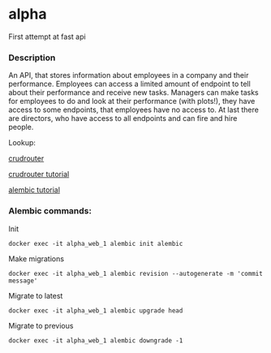 # alpha
First attempt at fast api

### Description
An API, that stores information about employees in a company and their performance. Employees can access a limited 
amount of endpoint to tell about their performance and receive new tasks. Managers can make tasks for employees to do
and look at their performance (with plots!), they have access to some endpoints, that employees have no access to. At 
last there are directors, who have access to all endpoints and can fire and hire people.

Lookup:

[crudrouter](https://fastapi-crudrouter.awtkns.com/routing)

[crudrouter tutorial](https://www.youtube.com/watch?v=0xIe2qGZdiM)

[alembic tutorial](https://www.youtube.com/watch?v=SdcH6IEi6nE)

### Alembic commands:

Init

`docker exec -it alpha_web_1 alembic init alembic`

Make migrations

`docker exec -it alpha_web_1 alembic revision --autogenerate -m 'commit message'`

Migrate to latest

`docker exec -it alpha_web_1 alembic upgrade head`

Migrate to previous

`docker exec -it alpha_web_1 alembic downgrade -1`
